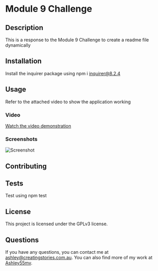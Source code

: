 
# Module 9 Challenge

## Description
This is a response to the Module 9 Challenge to create a readme file dynamically

## Installation
Install the inquirer package using npm i inquirer@8.2.4

## Usage
Refer to the attached video to show the application working

### Video
[Watch the video demonstration](https://drive.google.com/file/d/1AEY1NdszixVSaHo33k_2ToN6TBqFlPgK/view)

### Screenshots
![Screenshot]()

## Contributing


## Tests
Test using npm test

## License
This project is licensed under the GPLv3 license.

## Questions
If you have any questions, you can contact me at [ashley@creatingstories.com.au](mailto:ashley@creatingstories.com.au). You can also find more of my work at [Ashley55mv](https://github.com/Ashley55mv).
